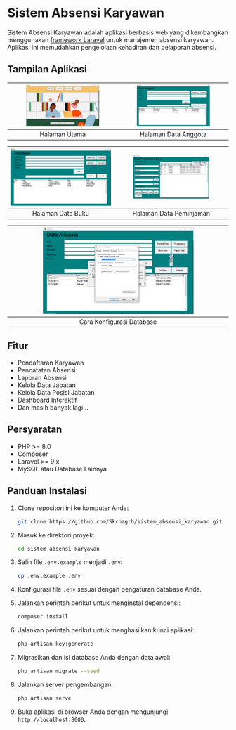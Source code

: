 # Sistem Absensi Karyawan

Sistem Absensi Karyawan adalah aplikasi berbasis web yang dikembangkan menggunakan [framework Laravel](https://laravel.com/) untuk manajemen absensi karyawan. Aplikasi ini memudahkan pengelolaan kehadiran dan pelaporan absensi.

## Tampilan Aplikasi

| <img src="https://github.com/Skrnagrh/delphi_aplikasi_perpustakaan/raw/main/1.Tampilan/1.png" alt="Tampilan 1" width="70%"> | <img src="https://github.com/Skrnagrh/delphi_aplikasi_perpustakaan/raw/main/1.Tampilan/2.png" alt="Tampilan 2" width="70%"> |
|:---:|:---:|
| Halaman Utama | Halaman Data Anggota |

| <img src="https://github.com/Skrnagrh/delphi_aplikasi_perpustakaan/raw/main/1.Tampilan/3.png" alt="Tampilan 3" width="570%"> | <img src="https://github.com/Skrnagrh/delphi_aplikasi_perpustakaan/raw/main/1.Tampilan/4.png" alt="Tampilan 4" width="70%"> |
|:---:|:---:|
| Halaman Data Buku | Halaman Data Peminjaman |

| <img src="https://github.com/Skrnagrh/delphi_aplikasi_perpustakaan/raw/main/1.Tampilan/5.png" alt="Tampilan 5" width="70%"> | 
|:---:|
| Cara Konfigurasi Database |

## Fitur

- Pendaftaran Karyawan
- Pencatatan Absensi
- Laporan Absensi
- Kelola Data Jabatan
- Kelola Data Posisi Jabatan
- Dashboard Interaktif
- Dan masih banyak lagi...

## Persyaratan

- PHP >= 8.0
- Composer
- Laravel >= 9.x
- MySQL atau Database Lainnya

## Panduan Instalasi

1. Clone repositori ini ke komputer Anda:

   ```bash
   git clone https://github.com/Skrnagrh/sistem_absensi_karyawan.git
   ```

2. Masuk ke direktori proyek:

   ```bash
   cd sistem_absensi_karyawan
   ```

3. Salin file `.env.example` menjadi `.env`:

   ```bash
   cp .env.example .env
   ```

4. Konfigurasi file `.env` sesuai dengan pengaturan database Anda.

5. Jalankan perintah berikut untuk menginstal dependensi:

   ```bash
   composer install
   ```

6. Jalankan perintah berikut untuk menghasilkan kunci aplikasi:

   ```bash
   php artisan key:generate
   ```

7. Migrasikan dan isi database Anda dengan data awal:

   ```bash
   php artisan migrate --seed
   ```

8. Jalankan server pengembangan:

   ```bash
   php artisan serve
   ```

9. Buka aplikasi di browser Anda dengan mengunjungi `http://localhost:8000`.
